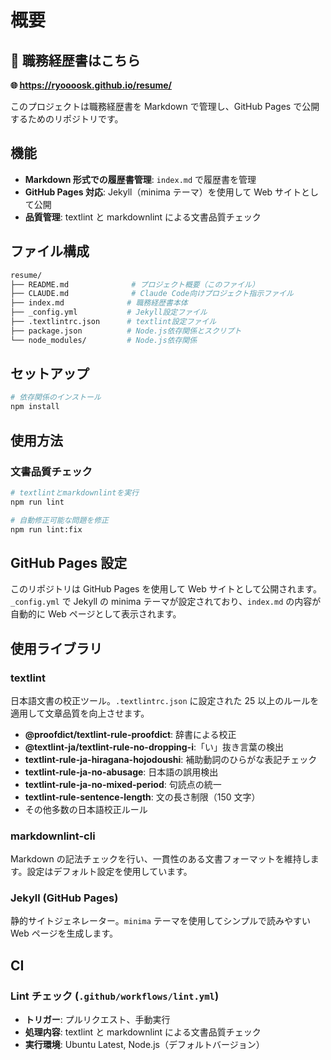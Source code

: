 # 概要

## 📄 職務経歴書はこちら

**🌐 <https://ryoooosk.github.io/resume/>**

このプロジェクトは職務経歴書を Markdown で管理し、GitHub Pages で公開するためのリポジトリです。

## 機能

- **Markdown 形式での履歴書管理**: `index.md` で履歴書を管理
- **GitHub Pages 対応**: Jekyll（minima テーマ）を使用して Web サイトとして公開
- **品質管理**: textlint と markdownlint による文書品質チェック

## ファイル構成

```sh
resume/
├── README.md              # プロジェクト概要（このファイル）
├── CLAUDE.md              # Claude Code向けプロジェクト指示ファイル
├── index.md              # 職務経歴書本体
├── _config.yml           # Jekyll設定ファイル
├── .textlintrc.json      # textlint設定ファイル
├── package.json          # Node.js依存関係とスクリプト
└── node_modules/         # Node.js依存関係
```

## セットアップ

```bash
# 依存関係のインストール
npm install
```

## 使用方法

### 文書品質チェック

```bash
# textlintとmarkdownlintを実行
npm run lint

# 自動修正可能な問題を修正
npm run lint:fix
```

## GitHub Pages 設定

このリポジトリは GitHub Pages を使用して Web サイトとして公開されます。
`_config.yml` で Jekyll の minima テーマが設定されており、`index.md` の内容が自動的に Web ページとして表示されます。

## 使用ライブラリ

### textlint

日本語文書の校正ツール。`.textlintrc.json` に設定された 25 以上のルールを適用して文章品質を向上させます。

- **@proofdict/textlint-rule-proofdict**: 辞書による校正
- **@textlint-ja/textlint-rule-no-dropping-i**:「い」抜き言葉の検出
- **textlint-rule-ja-hiragana-hojodoushi**: 補助動詞のひらがな表記チェック
- **textlint-rule-ja-no-abusage**: 日本語の誤用検出
- **textlint-rule-ja-no-mixed-period**: 句読点の統一
- **textlint-rule-sentence-length**: 文の長さ制限（150 文字）
- その他多数の日本語校正ルール

### markdownlint-cli

Markdown の記法チェックを行い、一貫性のある文書フォーマットを維持します。設定はデフォルト設定を使用しています。

### Jekyll (GitHub Pages)

静的サイトジェネレーター。`minima` テーマを使用してシンプルで読みやすい Web ページを生成します。

## CI

### Lint チェック (`.github/workflows/lint.yml`)

- **トリガー**: プルリクエスト、手動実行
- **処理内容**: textlint と markdownlint による文書品質チェック
- **実行環境**: Ubuntu Latest, Node.js（デフォルトバージョン）
